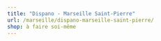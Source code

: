 ```yaml
---
title: "Dispano - Marseille Saint-Pierre"
url: /marseille/dispano-marseille-saint-pierre/
shop: à faire soi-même
---
```

